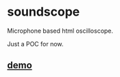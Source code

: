 # soundscope
Microphone based html oscilloscope.  

Just a POC for now.

## [demo](https://richardwa.github.io/soundscope/)
